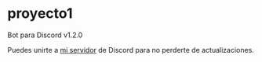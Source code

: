 # proyecto1

Bot para Discord v1.2.0

Puedes unirte a [mi servidor](https://discordapp.com/invite/D97JYXh) de Discord para no perderte de actualizaciones.
